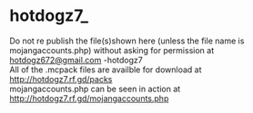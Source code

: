 # hotdogz7_
Do not re publish the file(s)shown here (unless the file name is mojangaccounts.php) without asking for permission at hotdogz672@gmail.com
                                                                                                                                                                         -hotdogz7                                                                                                                                                                                                                                                                                                                                                     
All of the .mcpack files are availble for download at http://hotdogz7.rf.gd/packs                                                                                                                                                                                                                                                                                                                                                                                                                                                   
mojangaccounts.php can be seen in action at http://hotdogz7.rf.gd/mojangaccounts.php
